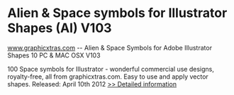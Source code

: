 # Alien & Space symbols for Illustrator Shapes (AI) V103
www.graphicxtras.com -- Alien & Space Symbols for Adobe Illustrator Shapes 10 PC & MAC OSX V103

100 Space symbols for Illustrator - wonderful commercial use designs, royalty-free, all from graphicxtras.com. Easy to use and apply vector shapes. Released: April 10th 2012
[>> Detailed information](https://secure.shareit.com/shareit/product.html?productid=300517827&affiliateid=200057808)